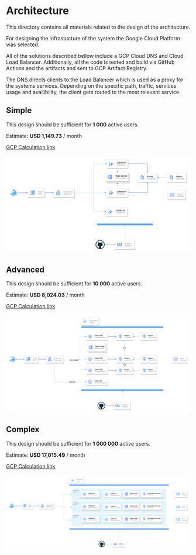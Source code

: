 # Architecture

This directory contains all materials related to the design of the architecture.

For designing the infrastucture of the system the Google Cloud Platform was selected.

All of the solutions described bellow include a GCP Cloud DNS and Cloud Load Balancer.
Additionally, all the code is tested and build via GitHub Actions and the artifacts and sent to GCP Artifact Registry.

The DNS directs clients to the Load Balancer which is used as a proxy for the systems services.
Depending on the specific path, traffic, services usage and availibility, the client gets routed to
the most relevant service.

## Simple

This design should be sufficient for **1 000** active users.

Estimate: **USD 1,149.73** / month

[GCP Calculation link](https://cloud.google.com/products/calculator/#id=eafbad59-ee75-4f6f-8e0d-360d62df136c)

![Simple Diagram](./cumio-architecture-simple.drawio.png)

## Advanced

This design should be sufficient for **10 000** active users.

Estimate: **USD 8,024.03** / month

[GCP Calculation link](https://cloud.google.com/products/calculator/#id=3bff0407-2ef2-4a96-b0d0-c2000be1902f)

![Advanced Diagram](./cumio-architecture-advanced.drawio.png)

## Complex

This design should be sufficient for **1 000 000** active users.

Estimate: **USD 17,015.49** / month

[GCP Calculation link](https://cloud.google.com/products/calculator/#id=3a6eae04-2090-4947-9c0d-eb3726490050)

![Complex Diagram](./cumio-architecture-complex.drawio.png)
